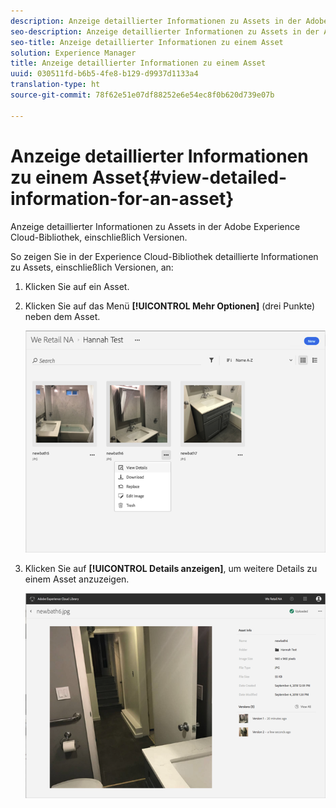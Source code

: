 ```yaml
---
description: Anzeige detaillierter Informationen zu Assets in der Adobe Experience Cloud-Bibliothek, einschließlich Versionen.
seo-description: Anzeige detaillierter Informationen zu Assets in der Adobe Experience Cloud-Bibliothek, einschließlich Versionen.
seo-title: Anzeige detaillierter Informationen zu einem Asset
solution: Experience Manager
title: Anzeige detaillierter Informationen zu einem Asset
uuid: 030511fd-b6b5-4fe8-b129-d9937d1133a4
translation-type: ht
source-git-commit: 78f62e51e07df88252e6e54ec8f0b620d739e07b

---
```



# Anzeige detaillierter Informationen zu einem Asset{#view-detailed-information-for-an-asset}

Anzeige detaillierter Informationen zu Assets in der Adobe Experience Cloud-Bibliothek, einschließlich Versionen.

So zeigen Sie in der Experience Cloud-Bibliothek detaillierte Informationen zu Assets, einschließlich Versionen, an:

1. Klicken Sie auf ein Asset.
1. Klicken Sie auf das Menü **[!UICONTROL Mehr Optionen]** (drei Punkte) neben dem Asset.

   ![](assets/library_asset_options.png)

1. Klicken Sie auf **[!UICONTROL Details anzeigen]**, um weitere Details zu einem Asset anzuzeigen.

   ![](assets/library_details_versions.png)

